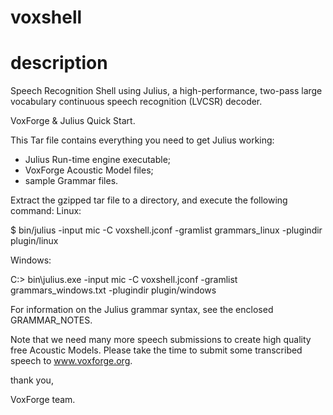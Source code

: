 # voxshell

# description
Speech Recognition Shell using Julius, a high-performance, two-pass large 
vocabulary continuous speech recognition (LVCSR) decoder.

VoxForge & Julius Quick Start.

This Tar file contains everything you need to get Julius working:
 * Julius Run-time engine executable;
 * VoxForge Acoustic Model files;
 * sample Grammar files.

Extract the gzipped tar file to a directory, and execute the following command:
Linux:
 
  $ bin/julius -input mic -C voxshell.jconf -gramlist grammars_linux -plugindir plugin/linux

Windows:

  C:> bin\julius.exe -input mic -C voxshell.jconf -gramlist grammars_windows.txt -plugindir plugin/windows

For information on the Julius grammar syntax, see the enclosed GRAMMAR_NOTES.

Note that we need many more speech submissions to create high quality free Acoustic 
Models.  Please take the time to submit some transcribed speech to www.voxforge.org.

thank you,

VoxForge team.
